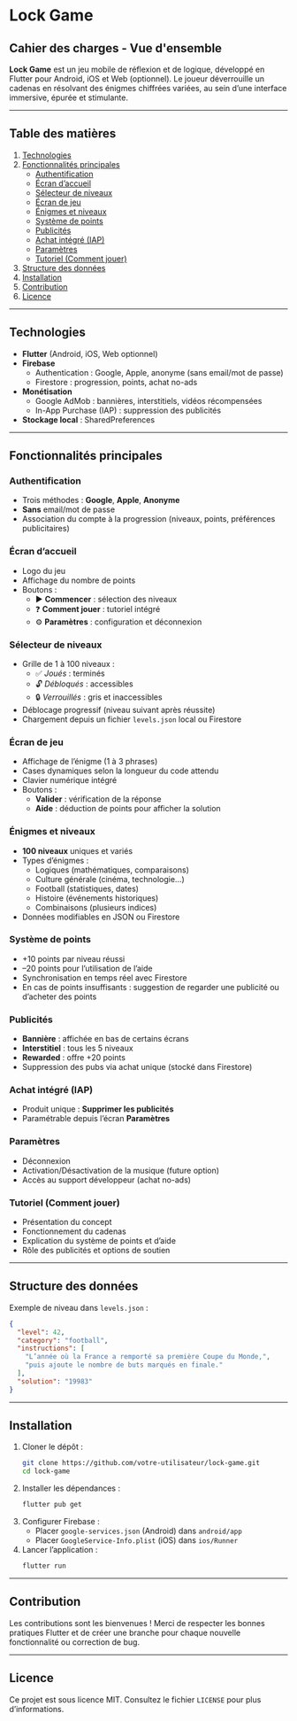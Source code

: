 # Lock Game

## Cahier des charges - Vue d'ensemble

**Lock Game** est un jeu mobile de réflexion et de logique, développé en Flutter pour Android, iOS et Web (optionnel). Le joueur déverrouille un cadenas en résolvant des énigmes chiffrées variées, au sein d’une interface immersive, épurée et stimulante.

---

## Table des matières

1. [Technologies](#technologies)
2. [Fonctionnalités principales](#fonctionnalités-principales)
   - [Authentification](#authentification)
   - [Écran d’accueil](#écran-daccueil)
   - [Sélecteur de niveaux](#sélecteur-de-niveaux)
   - [Écran de jeu](#écran-de-jeu)
   - [Énigmes et niveaux](#énigmes-et-niveaux)
   - [Système de points](#système-de-points)
   - [Publicités](#publicités)
   - [Achat intégré (IAP)](#achat-intégré-iap)
   - [Paramètres](#paramètres)
   - [Tutoriel (Comment jouer)](#tutoriel-comment-jouer)
3. [Structure des données](#structure-des-données)
4. [Installation](#installation)
5. [Contribution](#contribution)
6. [Licence](#licence)

---

## Technologies

- **Flutter** (Android, iOS, Web optionnel)
- **Firebase**
  - Authentication : Google, Apple, anonyme (sans email/mot de passe)
  - Firestore : progression, points, achat no-ads
- **Monétisation**
  - Google AdMob : bannières, interstitiels, vidéos récompensées
  - In-App Purchase (IAP) : suppression des publicités
- **Stockage local** : SharedPreferences

---

## Fonctionnalités principales

### Authentification

- Trois méthodes : **Google**, **Apple**, **Anonyme**
- **Sans** email/mot de passe
- Association du compte à la progression (niveaux, points, préférences publicitaires)

### Écran d’accueil

- Logo du jeu
- Affichage du nombre de points
- Boutons :
  - ▶️ **Commencer** : sélection des niveaux
  - ❓ **Comment jouer** : tutoriel intégré
  - ⚙️ **Paramètres** : configuration et déconnexion

### Sélecteur de niveaux

- Grille de 1 à 100 niveaux :
  - ✅ *Joués* : terminés
  - 🔓 *Débloqués* : accessibles
  - 🔒 *Verrouillés* : gris et inaccessibles
- Déblocage progressif (niveau suivant après réussite)
- Chargement depuis un fichier `levels.json` local ou Firestore

### Écran de jeu

- Affichage de l’énigme (1 à 3 phrases)
- Cases dynamiques selon la longueur du code attendu
- Clavier numérique intégré
- Boutons :
  - **Valider** : vérification de la réponse
  - **Aide** : déduction de points pour afficher la solution

### Énigmes et niveaux

- **100 niveaux** uniques et variés
- Types d’énigmes :
  - Logiques (mathématiques, comparaisons)
  - Culture générale (cinéma, technologie…)
  - Football (statistiques, dates)
  - Histoire (événements historiques)
  - Combinaisons (plusieurs indices)
- Données modifiables en JSON ou Firestore

### Système de points

- +10 points par niveau réussi
- –20 points pour l’utilisation de l’aide
- Synchronisation en temps réel avec Firestore
- En cas de points insuffisants : suggestion de regarder une publicité ou d’acheter des points

### Publicités

- **Bannière** : affichée en bas de certains écrans
- **Interstitiel** : tous les 5 niveaux
- **Rewarded** : offre +20 points
- Suppression des pubs via achat unique (stocké dans Firestore)

### Achat intégré (IAP)

- Produit unique : **Supprimer les publicités**
- Paramétrable depuis l’écran **Paramètres**

### Paramètres

- Déconnexion
- Activation/Désactivation de la musique (future option)
- Accès au support développeur (achat no-ads)

### Tutoriel (Comment jouer)

- Présentation du concept
- Fonctionnement du cadenas
- Explication du système de points et d’aide
- Rôle des publicités et options de soutien

---

## Structure des données

Exemple de niveau dans `levels.json` :

```json
{
  "level": 42,
  "category": "football",
  "instructions": [
    "L’année où la France a remporté sa première Coupe du Monde,",
    "puis ajoute le nombre de buts marqués en finale."
  ],
  "solution": "19983"
}
```

---

## Installation

1. Cloner le dépôt :
   ```bash
   git clone https://github.com/votre-utilisateur/lock-game.git
   cd lock-game
   ```
2. Installer les dépendances :
   ```bash
   flutter pub get
   ```
3. Configurer Firebase :
   - Placer `google-services.json` (Android) dans `android/app`
   - Placer `GoogleService-Info.plist` (iOS) dans `ios/Runner`
4. Lancer l’application :
   ```bash
   flutter run
   ```

---

## Contribution

Les contributions sont les bienvenues ! Merci de respecter les bonnes pratiques Flutter et de créer une branche pour chaque nouvelle fonctionnalité ou correction de bug.

---

## Licence

Ce projet est sous licence MIT. Consultez le fichier `LICENSE` pour plus d’informations.
